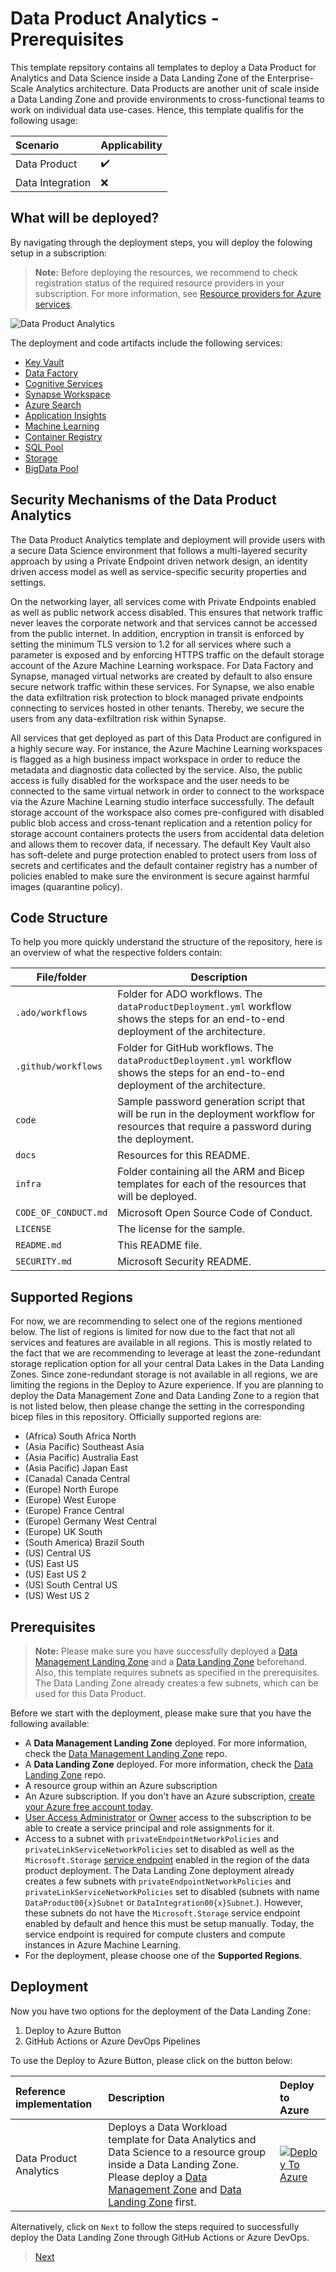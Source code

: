 # Data Product Analytics - Prerequisites

This template repsitory contains all templates to deploy a Data Product for Analytics and Data Science inside a Data Landing Zone of the Enterprise-Scale Analytics architecture. Data Products are another unit of scale inside a Data Landing Zone and provide environments to cross-functional teams to work on individual data use-cases. Hence, this template qualifis for the following usage:

| Scenario         | Applicability      |
|:-----------------|:-------------------|
| Data Product     | :heavy_check_mark: |
| Data Integration | :x:                |

## What will be deployed?

By navigating through the deployment steps, you will deploy the folowing setup in a subscription:

> **Note:** Before deploying the resources, we recommend to check registration status of the required resource providers in your subscription. For more information, see [Resource providers for Azure services](https://docs.microsoft.com/azure/azure-resource-manager/management/resource-providers-and-types).

![Data Product Analytics](/docs/images/ProductAnalytics.png)

The deployment and code artifacts include the following services:

- [Key Vault](https://docs.microsoft.com/azure/key-vault/general)
- [Data Factory](https://docs.microsoft.com/azure/data-factory/)
- [Cognitive Services](https://azure.microsoft.com/services/cognitive-services/)
- [Synapse Workspace](https://docs.microsoft.com/azure/synapse-analytics/)
- [Azure Search](https://azure.microsoft.com/services/search/)
- [Application Insights](https://docs.microsoft.com/azure/azure-monitor/app/app-insights-overview)
- [Machine Learning](https://azure.microsoft.com/services/machine-learning/)
- [Container Registry](https://azure.microsoft.com/services/container-registry/)
- [SQL Pool](https://docs.microsoft.com/azure/synapse-analytics/sql-data-warehouse/sql-data-warehouse-overview-what-is)
- [Storage](https://azure.microsoft.com/services/storage/)
- [BigData Pool](https://docs.microsoft.com/sql/big-data-cluster/concept-data-pool?view=sql-server-ver15)

## Security Mechanisms of the Data Product Analytics

The Data Product Analytics template and deployment will provide users with a secure Data Science environment that follows a multi-layered security approach by using a Private Endpoint driven network design, an identity driven access model as well as service-specific security properties and settings.

On the networking layer, all services come with Private Endpoints enabled as well as public network access disabled. This ensures that network traffic never leaves the corporate network and that services cannot be accessed from the public internet. In addition, encryption in transit is enforced by setting the minimum TLS version to 1.2 for all services where such a parameter is exposed and by enforcing HTTPS traffic on the default storage account of the Azure Machine Learning workspace. For Data Factory and Synapse, managed virtual networks are created by default to also ensure secure network traffic within these services. For Synapse, we also enable the data exfiltration risk protection to block managed private endpoints connecting to services hosted in other tenants. Thereby, we secure the users from any data-exfiltration risk within Synapse.

All services that get deployed as part of this Data Product are configured in a highly secure way. For instance, the Azure Machine Learning workspaces is flagged as a high business impact workspace in order to reduce the metadata and diagnostic data collected by the service. Also, the public access is fully disabled for the workspace and the user needs to be connected to the same virtual network in order to connect to the workspace via the Azure Machine Learning studio interface successfully. The default storage account of the workspace also comes pre-configured with disabled public blob access and cross-tenant replication and a retention policy for storage account containers protects the users from accidental data deletion and allows them to recover data, if necessary. The default Key Vault also has soft-delete and purge protection enabled to protect users from loss of secrets and certificates and the default container registry has a number of policies enabled to make sure the environment is secure against harmful images (quarantine policy).

## Code Structure

To help you more quickly understand the structure of the repository, here is an overview of what the respective folders contain:

| File/folder                   | Description                                |
| ----------------------------- | ------------------------------------------ |
| `.ado/workflows`              | Folder for ADO workflows. The `dataProductDeployment.yml` workflow shows the steps for an end-to-end deployment of the architecture. |
| `.github/workflows`           | Folder for GitHub workflows. The `dataProductDeployment.yml` workflow shows the steps for an end-to-end deployment of the architecture. |
| `code`                        | Sample password generation script that will be run in the deployment workflow for resources that require a password during the deployment. |
| `docs`                        | Resources for this README.                 |
| `infra`                       | Folder containing all the ARM and Bicep templates for each of the resources that will be deployed. |
| `CODE_OF_CONDUCT.md`          | Microsoft Open Source Code of Conduct.     |
| `LICENSE`                     | The license for the sample.                |
| `README.md`                   | This README file.                          |
| `SECURITY.md`                 | Microsoft Security README.                 |

## Supported Regions

For now, we are recommending to select one of the regions mentioned below. The list of regions is limited for now due to the fact that not all services and features are available in all regions. This is mostly related to the fact that we are recommending to leverage at least the zone-redundant storage replication option for all your central Data Lakes in the Data Landing Zones. Since zone-redundant storage is not available in all regions, we are limiting the regions in the Deploy to Azure experience. If you are planning to deploy the Data Management Zone and Data Landing Zone to a region that is not listed below, then please change the setting in the corresponding bicep files in this repository. Officially supported regions are:

- (Africa) South Africa North
- (Asia Pacific) Southeast Asia
- (Asia Pacific) Australia East
- (Asia Pacific) Japan East
- (Canada) Canada Central
- (Europe) North Europe
- (Europe) West Europe
- (Europe) France Central
- (Europe) Germany West Central
- (Europe) UK South
- (South America) Brazil South
- (US) Central US
- (US) East US
- (US) East US 2
- (US) South Central US
- (US) West US 2

## Prerequisites

> **Note:** Please make sure you have successfully deployed a [Data Management Landing Zone](https://github.com/Azure/data-management-zone) and a [Data Landing Zone](https://github.com/Azure/data-landing-zone) beforehand. Also, this template requires subnets as specified in the prerequisites. The Data Landing Zone already creates a few subnets, which can be used for this Data Product.

Before we start with the deployment, please make sure that you have the following available:

- A **Data Management Landing Zone** deployed. For more information, check the [Data Management Landing Zone](https://github.com/Azure/data-management-zone) repo.
- A **Data Landing Zone** deployed. For more information, check the [Data Landing Zone](https://github.com/Azure/data-landing-zone) repo.
- A resource group within an Azure subscription
- An Azure subscription. If you don't have an Azure subscription, [create your Azure free account today](https://azure.microsoft.com/free/).
- [User Access Administrator](https://docs.microsoft.com/azure/role-based-access-control/built-in-roles#user-access-administrator) or [Owner](https://docs.microsoft.com/azure/role-based-access-control/built-in-roles#owner) access to the subscription to be able to create a service principal and role assignments for it.
- Access to a subnet with `privateEndpointNetworkPolicies` and `privateLinkServiceNetworkPolicies` set to disabled as well as the `Microsoft.Storage` [service endpoint](https://docs.microsoft.com/en-us/azure/virtual-network/virtual-network-service-endpoints-overview#:~:text=%20Service%20endpoints%20provide%20the%20following%20benefits%3A%20,public%20IP%20addresses%20in%20your%20virtual...%20More%20) enabled in the region of the data product deployment. The Data Landing Zone deployment already creates a few subnets with `privateEndpointNetworkPolicies` and `privateLinkServiceNetworkPolicies` set to disabled (subnets with name `DataProduct00{x}Subnet` or `DataIntegration00{x}Subnet`.). However, these subnets do not have the `Microsoft.Storage` service endpoint enabled by default and hence this must be setup manually.  Today, the service endpoint is required for compute clusters and compute instances in Azure Machine Learning.
- For the deployment, please choose one of the **Supported Regions**.

## Deployment

Now you have two options for the deployment of the Data Landing Zone:

1. Deploy to Azure Button
2. GitHub Actions or Azure DevOps Pipelines

To use the Deploy to Azure Button, please click on the button below:

| Reference implementation   | Description | Deploy to Azure |
|:---------------------------|:------------|:----------------|
| Data Product Analytics     | Deploys a Data Workload template for Data Analytics and Data Science to a resource group inside a Data Landing Zone. Please deploy a [Data Management Zone](https://github.com/Azure/data-management-zone) and [Data Landing Zone](https://github.com/Azure/data-landing-zone) first. |[![Deploy To Azure](https://aka.ms/deploytoazurebutton)](https://portal.azure.com/#blade/Microsoft_Azure_CreateUIDef/CustomDeploymentBlade/uri/https%3A%2F%2Fraw.githubusercontent.com%2FAzure%2Fdata-product-analytics%2Fmain%2Finfra%2Fmain.json/uiFormDefinitionUri/https%3A%2F%2Fraw.githubusercontent.com%2FAzure%2Fdata-product-analytics%2Fmain%2Fdocs%2Freference%2Fportal.dataProduct.json) | [Repository](https://github.com/Azure/data-product-analytics) |

Alternatively, click on `Next` to follow the steps required to successfully deploy the Data Landing Zone through GitHub Actions or Azure DevOps.

>[Next](/docs/EnterpriseScaleAnalytics-CreateRepository.md)
